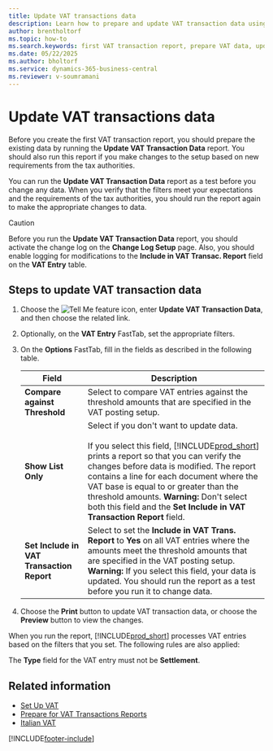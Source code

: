 ```yaml
---
title: Update VAT transactions data
description: Learn how to prepare and update VAT transaction data using the Update VAT Transaction Data report before creating your first VAT transaction report.
author: brentholtorf
ms.topic: how-to
ms.search.keywords: first VAT transaction report, prepare VAT data, update VAT data, VAT transaction data report, VAT transaction report, create VAT transaction report, Italian version
ms.date: 05/22/2025
ms.author: bholtorf
ms.service: dynamics-365-business-central
ms.reviewer: v-soumramani
---
```


# Update VAT transactions data

Before you create the first VAT transaction report, you should prepare the existing data by running the **Update VAT Transaction Data** report. You should also run this report if you make changes to the setup based on new requirements from the tax authorities.  

You can run the **Update VAT Transaction Data** report as a test before you change any data. When you verify that the filters meet your expectations and the requirements of the tax authorities, you should run the report again to make the appropriate changes to data.  

> [!CAUTION]  
> Before you run the **Update VAT Transaction Data** report, you should activate the change log on the **Change Log Setup** page. Also, you should enable logging for modifications to the **Include in VAT Transac. Report** field on the **VAT Entry** table.  

## Steps to update VAT transaction data  

1. Choose the ![Tell Me feature](../../media/ui-search/search_small.png "Tell me what you want to do") icon, enter **Update VAT Transaction Data**, and then choose the related link.  
1. Optionally, on the **VAT Entry** FastTab, set the appropriate filters.  
1. On the **Options** FastTab, fill in the fields as described in the following table.  

    |Field|Description|  
    |---------------------------------|---------------------------------------|  
    |**Compare against Threshold**|Select to compare VAT entries against the threshold amounts that are specified in the VAT posting setup.|  
    |**Show List Only**|Select if you don't want to update data.<br><br/>If you select this field, [!INCLUDE[prod_short](../../includes/prod_short.md)] prints a report so that you can verify the changes before data is modified. The report contains a line for each document where the VAT base is equal to or greater than the threshold amounts. **Warning:**  Don't select both this field and the **Set Include in VAT Transaction Report** field.|  
    |**Set Include in VAT Transaction Report**|Select to set the **Include in VAT Trans. Report** to **Yes** on all VAT entries where the amounts meet the threshold amounts that are specified in the VAT posting setup. **Warning:**  If you select this field, your data is updated. You should run the report as a test before you run it to change data.|  

1. Choose the **Print** button to update VAT transaction data, or choose the **Preview** button to view the changes.  

When you run the report, [!INCLUDE[prod_short](../../includes/prod_short.md)] processes VAT entries based on the filters that you set. The following rules are also applied:  

The **Type** field for the VAT entry must not be **Settlement**.  

## Related information

- [Set Up VAT](../../finance-setup-vat.md)  
- [Prepare for VAT Transactions Reports](how-to-prepare-for-vat-transactions-reports.md)
- [Italian VAT](italian-vat.md)

[!INCLUDE[footer-include](../../includes/footer-banner.md)]
